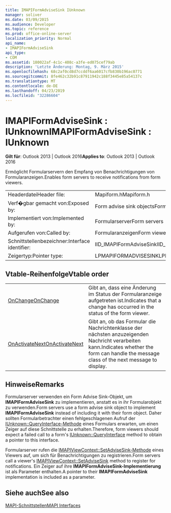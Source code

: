 ```yaml
---
title: IMAPIFormAdviseSink IUnknown
manager: soliver
ms.date: 03/09/2015
ms.audience: Developer
ms.topic: reference
ms.prod: office-online-server
localization_priority: Normal
api_name:
- IMAPIFormAdviseSink
api_type:
- COM
ms.assetid: 180022af-4c1c-408c-a3fe-ed075cef79ab
description: 'Letzte Änderung: Montag, 9. März 2015'
ms.openlocfilehash: 68c2af0cd8d7ccddf6aa6017cfb830b196ac0771
ms.sourcegitcommit: 8fe462c32b91c87911942c188f3445e85a54137c
ms.translationtype: MT
ms.contentlocale: de-DE
ms.lasthandoff: 04/23/2019
ms.locfileid: "32286604"
---
```

# <a name="imapiformadvisesink--iunknown"></a><span data-ttu-id="9c510-103">IMAPIFormAdviseSink : IUnknown</span><span class="sxs-lookup"><span data-stu-id="9c510-103">IMAPIFormAdviseSink : IUnknown</span></span>

  
  
<span data-ttu-id="9c510-104">**Gilt für**: Outlook 2013 | Outlook 2016</span><span class="sxs-lookup"><span data-stu-id="9c510-104">**Applies to**: Outlook 2013 | Outlook 2016</span></span> 
  
<span data-ttu-id="9c510-105">Ermöglicht Formularservern den Empfang von Benachrichtigungen von Formularanzeigen.</span><span class="sxs-lookup"><span data-stu-id="9c510-105">Enables form servers to receive notifications from form viewers.</span></span> 
  
|||
|:-----|:-----|
|<span data-ttu-id="9c510-106">Headerdatei</span><span class="sxs-lookup"><span data-stu-id="9c510-106">Header file:</span></span>  <br/> |<span data-ttu-id="9c510-107">Mapiform.h</span><span class="sxs-lookup"><span data-stu-id="9c510-107">Mapiform.h</span></span>  <br/> |
|<span data-ttu-id="9c510-108">Verf�gbar gemacht von:</span><span class="sxs-lookup"><span data-stu-id="9c510-108">Exposed by:</span></span>  <br/> |<span data-ttu-id="9c510-109">Form advise sink objects</span><span class="sxs-lookup"><span data-stu-id="9c510-109">Form advise sink objects</span></span>  <br/> |
|<span data-ttu-id="9c510-110">Implementiert von:</span><span class="sxs-lookup"><span data-stu-id="9c510-110">Implemented by:</span></span>  <br/> |<span data-ttu-id="9c510-111">Formularserver</span><span class="sxs-lookup"><span data-stu-id="9c510-111">Form servers</span></span>  <br/> |
|<span data-ttu-id="9c510-112">Aufgerufen von:</span><span class="sxs-lookup"><span data-stu-id="9c510-112">Called by:</span></span>  <br/> |<span data-ttu-id="9c510-113">Formularanzeigen</span><span class="sxs-lookup"><span data-stu-id="9c510-113">Form viewers</span></span>  <br/> |
|<span data-ttu-id="9c510-114">Schnittstellenbezeichner:</span><span class="sxs-lookup"><span data-stu-id="9c510-114">Interface identifier:</span></span>  <br/> |<span data-ttu-id="9c510-115">IID_IMAPIFormAdviseSink</span><span class="sxs-lookup"><span data-stu-id="9c510-115">IID_IMAPIFormAdviseSink</span></span>  <br/> |
|<span data-ttu-id="9c510-116">Zeigertyp:</span><span class="sxs-lookup"><span data-stu-id="9c510-116">Pointer type:</span></span>  <br/> |<span data-ttu-id="9c510-117">LPMAPIFORMADVISESINK</span><span class="sxs-lookup"><span data-stu-id="9c510-117">LPMAPIFORMADVISESINK</span></span>  <br/> |
   
## <a name="vtable-order"></a><span data-ttu-id="9c510-118">Vtable-Reihenfolge</span><span class="sxs-lookup"><span data-stu-id="9c510-118">Vtable order</span></span>

|||
|:-----|:-----|
|[<span data-ttu-id="9c510-119">OnChange</span><span class="sxs-lookup"><span data-stu-id="9c510-119">OnChange</span></span>](imapiformadvisesink-onchange.md) <br/> |<span data-ttu-id="9c510-120">Gibt an, dass eine Änderung im Status der Formularanzeige aufgetreten ist.</span><span class="sxs-lookup"><span data-stu-id="9c510-120">Indicates that a change has occurred in the status of the form viewer.</span></span>  <br/> |
|[<span data-ttu-id="9c510-121">OnActivateNext</span><span class="sxs-lookup"><span data-stu-id="9c510-121">OnActivateNext</span></span>](imapiformadvisesink-onactivatenext.md) <br/> |<span data-ttu-id="9c510-122">Gibt an, ob das Formular die Nachrichtenklasse der nächsten anzuzeigenden Nachricht verarbeiten kann.</span><span class="sxs-lookup"><span data-stu-id="9c510-122">Indicates whether the form can handle the message class of the next message to display.</span></span>  <br/> |
   
## <a name="remarks"></a><span data-ttu-id="9c510-123">Hinweise</span><span class="sxs-lookup"><span data-stu-id="9c510-123">Remarks</span></span>

<span data-ttu-id="9c510-124">Formularserver verwenden ein Form Advise Sink-Objekt, um **IMAPIFormAdviseSink** zu implementieren, anstatt es in ihr Formularobjekt zu verwenden.</span><span class="sxs-lookup"><span data-stu-id="9c510-124">Form servers use a form advise sink object to implement **IMAPIFormAdviseSink** instead of including it with their form object.</span></span> <span data-ttu-id="9c510-125">Daher sollten Formularbetrachter einen fehlgeschlagenen Aufruf der [IUnknown::QueryInterface-Methode](https://msdn.microsoft.com/library/ms682521%28v=VS.85%29.aspx) eines Formulars erwarten, um einen Zeiger auf diese Schnittstelle zu erhalten.</span><span class="sxs-lookup"><span data-stu-id="9c510-125">Therefore, form viewers should expect a failed call to a form's [IUnknown::QueryInterface](https://msdn.microsoft.com/library/ms682521%28v=VS.85%29.aspx) method to obtain a pointer to this interface.</span></span> 
  
<span data-ttu-id="9c510-126">Formularserver rufen die [IMAPIViewContext::SetAdviseSink-Methode](imapiviewcontext-setadvisesink.md) eines Viewers auf, um sich für Benachrichtigungen zu registrieren.</span><span class="sxs-lookup"><span data-stu-id="9c510-126">Form servers call a viewer's [IMAPIViewContext::SetAdviseSink](imapiviewcontext-setadvisesink.md) method to register for notifications.</span></span> <span data-ttu-id="9c510-127">Ein Zeiger auf ihre **IMAPIFormAdviseSink-Implementierung** ist als Parameter enthalten.</span><span class="sxs-lookup"><span data-stu-id="9c510-127">A pointer to their **IMAPIFormAdviseSink** implementation is included as a parameter.</span></span> 
  
## <a name="see-also"></a><span data-ttu-id="9c510-128">Siehe auch</span><span class="sxs-lookup"><span data-stu-id="9c510-128">See also</span></span>



[<span data-ttu-id="9c510-129">MAPI-Schnittstellen</span><span class="sxs-lookup"><span data-stu-id="9c510-129">MAPI Interfaces</span></span>](mapi-interfaces.md)

